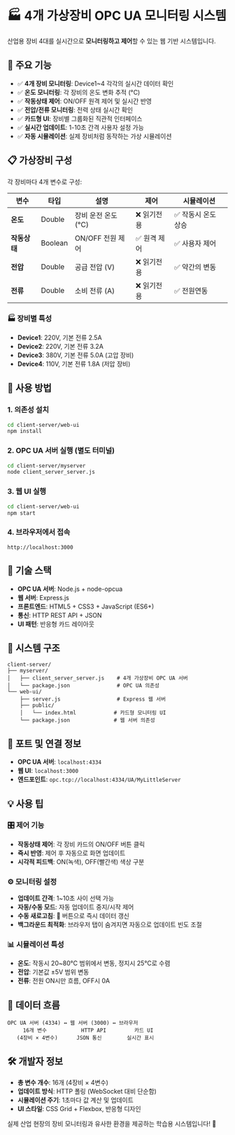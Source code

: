 # 🏭 4개 가상장비 OPC UA 모니터링 시스템

산업용 장비 4대를 실시간으로 **모니터링하고 제어**할 수 있는 웹 기반 시스템입니다.

## 🎯 주요 기능

- ✅ **4개 장비 모니터링**: Device1~4 각각의 실시간 데이터 확인
- ✅ **온도 모니터링**: 각 장비의 온도 변화 추적 (°C)
- ✅ **작동상태 제어**: ON/OFF 원격 제어 및 실시간 반영
- ✅ **전압/전류 모니터링**: 전력 상태 실시간 확인
- ✅ **카드형 UI**: 장비별 그룹화된 직관적 인터페이스
- ✅ **실시간 업데이트**: 1-10초 간격 사용자 설정 가능
- ✅ **자동 시뮬레이션**: 실제 장비처럼 동작하는 가상 시뮬레이션

## 📋 가상장비 구성

각 장비마다 4개 변수로 구성:

| 변수 | 타입 | 설명 | 제어 | 시뮬레이션 |
|------|------|------|------|------------|
| **온도** | Double | 장비 운전 온도 (°C) | ❌ 읽기전용 | ✅ 작동시 온도 상승 |
| **작동상태** | Boolean | ON/OFF 전원 제어 | ✅ 원격 제어 | ✅ 사용자 제어 |
| **전압** | Double | 공급 전압 (V) | ❌ 읽기전용 | ✅ 약간의 변동 |
| **전류** | Double | 소비 전류 (A) | ❌ 읽기전용 | ✅ 전원연동 |

### 🏭 장비별 특성

- **Device1**: 220V, 기본 전류 2.5A
- **Device2**: 220V, 기본 전류 3.2A  
- **Device3**: 380V, 기본 전류 5.0A (고압 장비)
- **Device4**: 110V, 기본 전류 1.8A (저압 장비)

## 🚀 사용 방법

### 1. 의존성 설치
```bash
cd client-server/web-ui
npm install
```

### 2. OPC UA 서버 실행 (별도 터미널)
```bash
cd client-server/myserver  
node client_server_server.js
```

### 3. 웹 UI 실행
```bash
cd client-server/web-ui
npm start
```

### 4. 브라우저에서 접속
```
http://localhost:3000
```

## 🔧 기술 스택

- **OPC UA 서버**: Node.js + node-opcua
- **웹 서버**: Express.js
- **프론트엔드**: HTML5 + CSS3 + JavaScript (ES6+)
- **통신**: HTTP REST API + JSON
- **UI 패턴**: 반응형 카드 레이아웃

## 📁 시스템 구조

```
client-server/
├── myserver/
│   ├── client_server_server.js    # 4개 가상장비 OPC UA 서버
│   └── package.json               # OPC UA 의존성
└── web-ui/
    ├── server.js                  # Express 웹 서버
    ├── public/
    │   └── index.html            # 카드형 모니터링 UI
    └── package.json              # 웹 서버 의존성
```

## 🔌 포트 및 연결 정보

- **OPC UA 서버**: `localhost:4334`
- **웹 UI**: `localhost:3000`
- **엔드포인트**: `opc.tcp://localhost:4334/UA/MyLittleServer`

## 💡 사용 팁

### 🎛️ 제어 기능
- **작동상태 제어**: 각 장비 카드의 ON/OFF 버튼 클릭
- **즉시 반영**: 제어 후 자동으로 화면 업데이트
- **시각적 피드백**: ON(녹색), OFF(빨간색) 색상 구분

### ⚙️ 모니터링 설정
- **업데이트 간격**: 1~10초 사이 선택 가능
- **자동/수동 모드**: 자동 업데이트 중지/시작 제어
- **수동 새로고침**: 🔄 버튼으로 즉시 데이터 갱신
- **백그라운드 최적화**: 브라우저 탭이 숨겨지면 자동으로 업데이트 빈도 조절

### 📊 시뮬레이션 특성
- **온도**: 작동시 20~80°C 범위에서 변동, 정지시 25°C로 수렴
- **전압**: 기본값 ±5V 범위 변동
- **전류**: 전원 ON시만 흐름, OFF시 0A

## 🔄 데이터 흐름

```
OPC UA 서버 (4334) ↔ 웹 서버 (3000) ↔ 브라우저
     16개 변수           HTTP API         카드 UI
   (4장비 × 4변수)      JSON 통신        실시간 표시
```

## 🛠️ 개발자 정보

- **총 변수 개수**: 16개 (4장비 × 4변수)
- **업데이트 방식**: HTTP 폴링 (WebSocket 대비 단순함)
- **시뮬레이션 주기**: 1초마다 값 계산 및 업데이트
- **UI 스타일**: CSS Grid + Flexbox, 반응형 디자인

실제 산업 현장의 장비 모니터링과 유사한 환경을 제공하는 학습용 시스템입니다! 🎉 